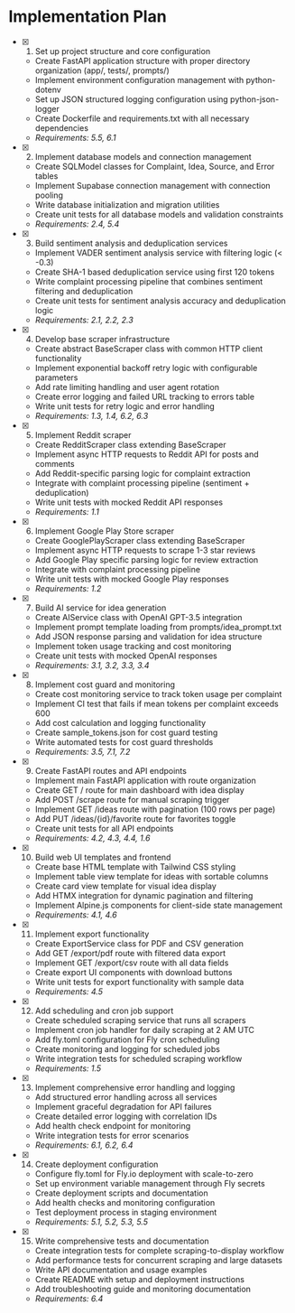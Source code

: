 # Implementation Plan

- [x] 1. Set up project structure and core configuration





  - Create FastAPI application structure with proper directory organization (app/, tests/, prompts/)
  - Implement environment configuration management with python-dotenv
  - Set up JSON structured logging configuration using python-json-logger
  - Create Dockerfile and requirements.txt with all necessary dependencies
  - _Requirements: 5.5, 6.1_

- [x] 2. Implement database models and connection management
  - Create SQLModel classes for Complaint, Idea, Source, and Error tables
  - Implement Supabase connection management with connection pooling
  - Write database initialization and migration utilities
  - Create unit tests for all database models and validation constraints
  - _Requirements: 2.4, 5.4_

- [x] 3. Build sentiment analysis and deduplication services
  - Implement VADER sentiment analysis service with filtering logic (< -0.3)
  - Create SHA-1 based deduplication service using first 120 tokens
  - Write complaint processing pipeline that combines sentiment filtering and deduplication
  - Create unit tests for sentiment analysis accuracy and deduplication logic
  - _Requirements: 2.1, 2.2, 2.3_

- [x] 4. Develop base scraper infrastructure
  - Create abstract BaseScraper class with common HTTP client functionality
  - Implement exponential backoff retry logic with configurable parameters
  - Add rate limiting handling and user agent rotation
  - Create error logging and failed URL tracking to errors table
  - Write unit tests for retry logic and error handling
  - _Requirements: 1.3, 1.4, 6.2, 6.3_

- [x] 5. Implement Reddit scraper
  - Create RedditScraper class extending BaseScraper
  - Implement async HTTP requests to Reddit API for posts and comments
  - Add Reddit-specific parsing logic for complaint extraction
  - Integrate with complaint processing pipeline (sentiment + deduplication)
  - Write unit tests with mocked Reddit API responses
  - _Requirements: 1.1_

- [x] 6. Implement Google Play Store scraper
  - Create GooglePlayScraper class extending BaseScraper
  - Implement async HTTP requests to scrape 1-3 star reviews
  - Add Google Play specific parsing logic for review extraction
  - Integrate with complaint processing pipeline
  - Write unit tests with mocked Google Play responses
  - _Requirements: 1.2_

- [x] 7. Build AI service for idea generation
  - Create AIService class with OpenAI GPT-3.5 integration
  - Implement prompt template loading from prompts/idea_prompt.txt
  - Add JSON response parsing and validation for idea structure
  - Implement token usage tracking and cost monitoring
  - Create unit tests with mocked OpenAI responses
  - _Requirements: 3.1, 3.2, 3.3, 3.4_

- [x] 8. Implement cost guard and monitoring
  - Create cost monitoring service to track token usage per complaint
  - Implement CI test that fails if mean tokens per complaint exceeds 600
  - Add cost calculation and logging functionality
  - Create sample_tokens.json for cost guard testing
  - Write automated tests for cost guard thresholds
  - _Requirements: 3.5, 7.1, 7.2_

- [x] 9. Create FastAPI routes and API endpoints
  - Implement main FastAPI application with route organization
  - Create GET / route for main dashboard with idea display
  - Add POST /scrape route for manual scraping trigger
  - Implement GET /ideas route with pagination (100 rows per page)
  - Add PUT /ideas/{id}/favorite route for favorites toggle
  - Create unit tests for all API endpoints
  - _Requirements: 4.2, 4.3, 4.4, 1.6_

- [x] 10. Build web UI templates and frontend
  - Create base HTML template with Tailwind CSS styling
  - Implement table view template for ideas with sortable columns
  - Create card view template for visual idea display
  - Add HTMX integration for dynamic pagination and filtering
  - Implement Alpine.js components for client-side state management
  - _Requirements: 4.1, 4.6_

- [x] 11. Implement export functionality
  - Create ExportService class for PDF and CSV generation
  - Add GET /export/pdf route with filtered data export
  - Implement GET /export/csv route with all data fields
  - Create export UI components with download buttons
  - Write unit tests for export functionality with sample data
  - _Requirements: 4.5_

- [x] 12. Add scheduling and cron job support
  - Create scheduled scraping service that runs all scrapers
  - Implement cron job handler for daily scraping at 2 AM UTC
  - Add fly.toml configuration for Fly cron scheduling
  - Create monitoring and logging for scheduled jobs
  - Write integration tests for scheduled scraping workflow
  - _Requirements: 1.5_

- [x] 13. Implement comprehensive error handling and logging
  - Add structured error handling across all services
  - Implement graceful degradation for API failures
  - Create detailed error logging with correlation IDs
  - Add health check endpoint for monitoring
  - Write integration tests for error scenarios
  - _Requirements: 6.1, 6.2, 6.4_

- [x] 14. Create deployment configuration
  - Configure fly.toml for Fly.io deployment with scale-to-zero
  - Set up environment variable management through Fly secrets
  - Create deployment scripts and documentation
  - Add health checks and monitoring configuration
  - Test deployment process in staging environment
  - _Requirements: 5.1, 5.2, 5.3, 5.5_

- [x] 15. Write comprehensive tests and documentation
  - Create integration tests for complete scraping-to-display workflow
  - Add performance tests for concurrent scraping and large datasets
  - Write API documentation and usage examples
  - Create README with setup and deployment instructions
  - Add troubleshooting guide and monitoring documentation
  - _Requirements: 6.4_